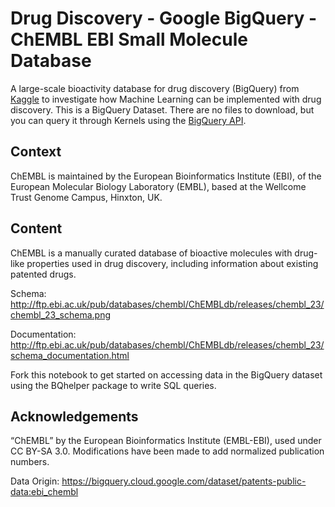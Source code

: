# Drug Discovery - Google BigQuery - ChEMBL EBI Small Molecule Database
A large-scale bioactivity database for drug discovery (BigQuery) from [Kaggle](https://www.kaggle.com/bigquery/ebi-chembl) to investigate how Machine Learning can be implemented with drug discovery. This is a BigQuery Dataset. There are no files to download, but you can query it through Kernels using the [BigQuery API](https://www.kaggle.com/sohier/beyond-queries-exploring-the-bigquery-api).

## Context
ChEMBL is maintained by the European Bioinformatics Institute (EBI), of the European Molecular Biology Laboratory (EMBL), based at the Wellcome Trust Genome Campus, Hinxton, UK.

## Content
ChEMBL is a manually curated database of bioactive molecules with drug-like properties used in drug discovery, including information about existing patented drugs.

Schema: http://ftp.ebi.ac.uk/pub/databases/chembl/ChEMBLdb/releases/chembl_23/chembl_23_schema.png

Documentation: http://ftp.ebi.ac.uk/pub/databases/chembl/ChEMBLdb/releases/chembl_23/schema_documentation.html

Fork this notebook to get started on accessing data in the BigQuery dataset using the BQhelper package to write SQL queries.

## Acknowledgements
“ChEMBL” by the European Bioinformatics Institute (EMBL-EBI), used under CC BY-SA 3.0. Modifications have been made to add normalized publication numbers.

Data Origin: https://bigquery.cloud.google.com/dataset/patents-public-data:ebi_chembl
